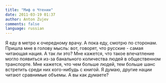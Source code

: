 ```yaml
---
title: "Миф о Чтении"
date: 2011-03-19 01:37
author: Anton Zujev
comments: false
language: russian
---
```


Я еду в метро к очередному врачу. А пока еду, смотрю по сторонам. Пришла мне в голову мысль: вот, говорят, что русские - самая читающая нация. А так ли это? Мне кажется, что такое впечатление могло появиться из-за банального количества людей в общественном транспорте. Мне кажется, что чем больше людей, тем больше шанс встретить среди них кого-нибудь с книгой. Я думаю, другие нации читают сравнимые объемы. А вы как думаете?